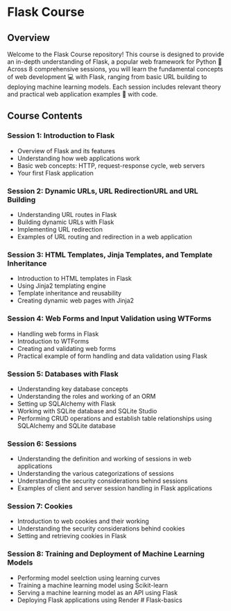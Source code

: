 # Flask Course

## Overview

Welcome to the Flask Course repository! This course is designed to provide an in-depth understanding of Flask, a popular web framework for Python 🐍 Across 8 comprehensive sessions, you will learn the fundamental concepts of web development 💻 with Flask, ranging from basic URL building to deploying machine learning models. Each session includes relevant theory and practical web application examples 🚀 with code.

## Course Contents

### Session 1: Introduction to Flask
- Overview of Flask and its features
- Understanding how web applications work
- Basic web concepts: HTTP, request-response cycle, web servers
- Your first Flask application

### Session 2: Dynamic URLs, URL RedirectionURL and URL Building
- Understanding URL routes in Flask
- Building dynamic URLs with Flask
- Implementing URL redirection
- Examples of URL routing and redirection in a web application

### Session 3: HTML Templates, Jinja Templates, and Template Inheritance
- Introduction to HTML templates in Flask
- Using Jinja2 templating engine
- Template inheritance and reusability
- Creating dynamic web pages with Jinja2

### Session 4: Web Forms and Input Validation using WTForms
- Handling web forms in Flask
- Introduction to WTForms
- Creating and validating web forms
- Practical example of form handling and data validation using Flask

### Session 5: Databases with Flask
- Understanding key database concepts
- Understanding the roles and working of an ORM
- Setting up SQLAlchemy with Flask
- Working with SQLite database and SQLite Studio
- Performing CRUD operations and establish table relationships using SQLAlchemy and SQLite database

### Session 6: Sessions
- Understanding the definition and working of sessions in web applications
- Understanding the various categorizations of sessions
- Understanding the security considerations behind sessions
- Examples of client and server session handling in Flask applications

### Session 7: Cookies
- Introduction to web cookies and their working
- Understanding the security considerations behind cookies
- Setting and retrieving cookies in Flask

### Session 8: Training and Deployment of Machine Learning Models
- Performing model seelction using learning curves
- Training a machine learning model using Scikit-learn
- Serving a machine learning model as an API using Flask
- Deploying Flask applications using Render
#   F l a s k - b a s i c s  
 
